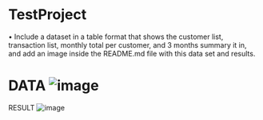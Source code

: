 # TestProject

•	Include a dataset in a table format that shows the customer list, transaction list, monthly total per customer, and 3 months summary it in, and add an image inside the README.md file with this data set and results.

DATA
![image](https://user-images.githubusercontent.com/38050766/183423614-aa55a06d-20c1-4a55-9832-045ea5a657d8.png)
==============================================================================================================
RESULT
![image](https://user-images.githubusercontent.com/38050766/183424026-ae8d1964-2251-4b3f-b4e0-b0f3d1857c45.png)





